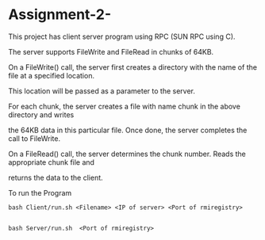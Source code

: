 Assignment-2-
=============

This project has client server program using RPC (SUN RPC using C).



The server supports FileWrite and FileRead in chunks of 64KB.


On a FileWrite() call, the server first creates a directory with the name of the file at a specified location.


This location will be passed as a parameter to the server.


For each chunk, the server creates a file with name chunk<chunkNum> in the above directory and writes


the 64KB data in this particular file. Once done, the server completes the call to FileWrite.


On a FileRead() call, the server determines the chunk number. Reads the appropriate chunk file and


returns the data to the client.


To run the Program


    bash Client/run.sh <Filename> <IP of server> <Port of rmiregistry>


    bash Server/run.sh  <Port of rmiregistry>



